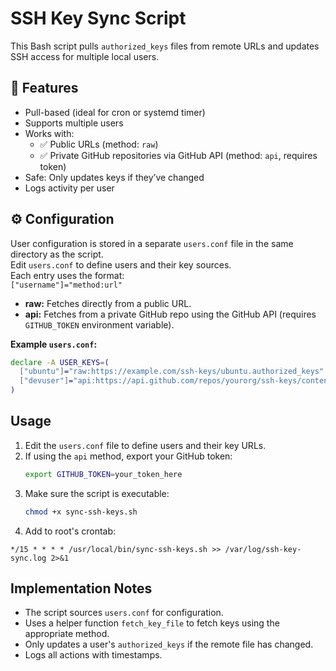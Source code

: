 # SSH Key Sync Script

This Bash script pulls `authorized_keys` files from remote URLs and updates SSH access for multiple local users.

## 🔧 Features

- Pull-based (ideal for cron or systemd timer)
- Supports multiple users
- Works with:
  - ✅ Public URLs (method: `raw`)
  - ✅ Private GitHub repositories via GitHub API (method: `api`, requires token)
- Safe: Only updates keys if they’ve changed
- Logs activity per user

## ⚙️ Configuration

User configuration is stored in a separate `users.conf` file in the same directory as the script.  
Edit `users.conf` to define users and their key sources.  
Each entry uses the format:  
`["username"]="method:url"`

- **raw:** Fetches directly from a public URL.
- **api:** Fetches from a private GitHub repo using the GitHub API (requires `GITHUB_TOKEN` environment variable).

**Example `users.conf`:**
```bash
declare -A USER_KEYS=(
  ["ubuntu"]="raw:https://example.com/ssh-keys/ubuntu.authorized_keys"
  ["devuser"]="api:https://api.github.com/repos/yourorg/ssh-keys/contents/keys/devuser.authorized_keys?ref=main"
)
```

## Usage

1. Edit the `users.conf` file to define users and their key URLs.
2. If using the `api` method, export your GitHub token:
   ```bash
   export GITHUB_TOKEN=your_token_here
   ```
3. Make sure the script is executable:
   ```bash
   chmod +x sync-ssh-keys.sh
   ```
4. Add to root's crontab:

```cron
*/15 * * * * /usr/local/bin/sync-ssh-keys.sh >> /var/log/ssh-key-sync.log 2>&1
```

## Implementation Notes

- The script sources `users.conf` for configuration.
- Uses a helper function `fetch_key_file` to fetch keys using the appropriate method.
- Only updates a user's `authorized_keys` if the remote file has changed.
- Logs all actions with timestamps.
